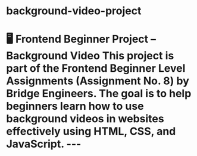 # background-video-project
# 🖥️ Frontend Beginner Project – Background Video  This project is part of the **Frontend Beginner Level Assignments (Assignment No. 8)** by Bridge Engineers. The goal is to help beginners learn how to use background videos in websites effectively using HTML, CSS, and JavaScript.  ---  ## 
